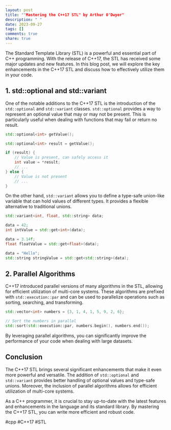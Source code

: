 ```yaml
---
layout: post
title: ""Mastering the C++17 STL" by Arthur O'Dwyer"
description: " "
date: 2023-09-27
tags: []
comments: true
share: true
---
```


The Standard Template Library (STL) is a powerful and essential part of C++ programming. With the release of C++17, the STL has received some major updates and new features. In this blog post, we will explore the key enhancements in the C++17 STL and discuss how to effectively utilize them in your code.

## 1. **std::optional** and std::variant

One of the notable additions to the C++17 STL is the introduction of the `std::optional` and `std::variant` classes. `std::optional` provides a way to represent an optional value that may or may not be present. This is particularly useful when dealing with functions that may fail or return no result.

```cpp
std::optional<int> getValue();

std::optional<int> result = getValue();

if (result) {
    // Value is present, can safely access it
    int value = *result;
    // ...
} else {
    // Value is not present
    // ...
}
```

On the other hand, `std::variant` allows you to define a type-safe union-like variable that can hold values of different types. It provides a flexible alternative to traditional unions.

```cpp
std::variant<int, float, std::string> data;

data = 42;
int intValue = std::get<int>(data);

data = 3.14f;
float floatValue = std::get<float>(data);

data = "Hello";
std::string stringValue = std::get<std::string>(data);
```

## 2. **Parallel Algorithms**

C++17 introduced parallel versions of many algorithms in the STL, allowing for efficient utilization of multi-core systems. These algorithms are prefixed with `std::execution::par` and can be used to parallelize operations such as sorting, searching, and transforming.

```cpp
std::vector<int> numbers = {3, 1, 4, 1, 5, 9, 2, 6};

// Sort the numbers in parallel
std::sort(std::execution::par, numbers.begin(), numbers.end());
```

By leveraging parallel algorithms, you can significantly improve the performance of your code when dealing with large datasets.

## Conclusion

The C++17 STL brings several significant enhancements that make it even more powerful and versatile. The addition of `std::optional` and `std::variant` provides better handling of optional values and type-safe unions. Moreover, the inclusion of parallel algorithms allows for efficient utilization of multi-core systems.

As a C++ programmer, it is crucial to stay up-to-date with the latest features and enhancements in the language and its standard library. By mastering the C++17 STL, you can write more efficient and robust code.

#cpp #C++17 #STL
